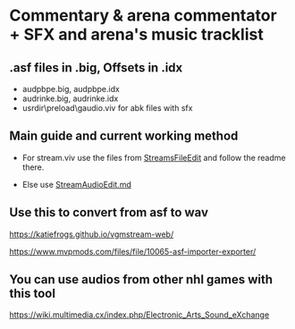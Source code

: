 # Commentary & arena commentator + SFX and arena's music tracklist

## .asf files in .big, Offsets in .idx

- audpbpe.big, audpbpe.idx
- audrinke.big, audrinke.idx
- usrdir\preload\gaudio.viv for abk files with sfx

## Main guide and current working method

- For stream.viv use the files from [StreamsFileEdit](https://github.com/Bunkai9448/NHL-07_public/tree/main/Audio-asf/StreamsFileEdit) and follow the readme there.

- Else use [StreamAudioEdit.md](https://github.com/Bunkai9448/NHL-07_public/blob/main/Audio-asf/StreamAudioEdit.md)


## Use this to convert from asf to wav

https://katiefrogs.github.io/vgmstream-web/

https://www.mvpmods.com/files/file/10065-asf-importer-exporter/

## You can use audios from other nhl games with this tool

https://wiki.multimedia.cx/index.php/Electronic_Arts_Sound_eXchange
